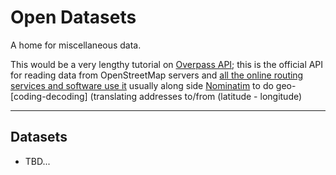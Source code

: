 # Open Datasets
A home for miscellaneous data.

This would be a very lengthy tutorial on [Overpass API](https://wiki.openstreetmap.org/wiki/Overpass_API); this is the official API for reading data from OpenStreetMap servers and [all the online routing services and software use it](https://wiki.openstreetmap.org/wiki/Routing/online_routers) usually along side [Nominatim](https://github.com/osm-search/Nominatim) to do geo-\[coding-decoding\] (translating addresses to/from (latitude - longitude)


---
## Datasets
- TBD...

